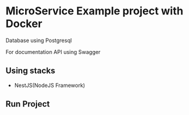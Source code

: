 # MicroService Example project with Docker

Database using Postgresql

For documentation API using Swagger

## Using stacks
* NestJS(NodeJS Framework)


## Run Project